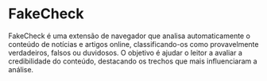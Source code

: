 # FakeCheck
FakeCheck é uma extensão de navegador que analisa automaticamente o conteúdo de notícias e artigos online, classificando-os como provavelmente verdadeiros, falsos ou duvidosos. O objetivo é ajudar o leitor a avaliar a credibilidade do conteúdo, destacando os trechos que mais influenciaram a análise.

